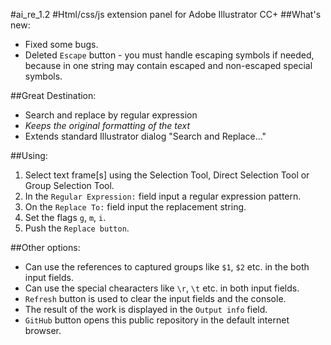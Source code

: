 #ai_re_1.2
#Html/css/js extension panel for Adobe Illustrator CC+
##What's new:
* Fixed some bugs.
* Deleted `Escape` button - you must handle escaping symbols if needed, 
because in one string may contain escaped and non-escaped special symbols.

##Great Destination:
* Search and replace by regular expression
* _Keeps the original formatting of the text_
* Extends standard Illustrator dialog "Search and Replace..."

##Using:
1. Select text frame[s] using the Selection Tool, Direct Selection Tool or Group Selection Tool.
2. In the `Regular Expression:` field input a regular expression pattern.
3. On the `Replace To:` field input the replacement string.
4. Set the flags `g`, `m`, `i`.
5. Push the `Replace button`.

##Other options:
* Can use the references to captured groups like `$1`, `$2` etc. in the both input fields.
* Can use the special chearacters like `\r`, `\t` etc. in both input fields.
* `Refresh` button is used to clear the input fields and the console.
* The result of the work is displayed in the `Output info` field.
* `GitHub` button opens this public repository in the default internet browser.
